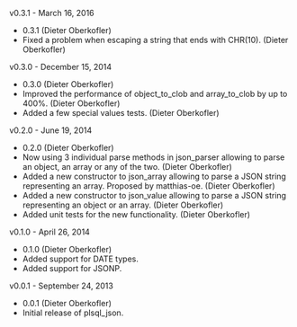 v0.3.1 - March 16, 2016
* 0.3.1 (Dieter Oberkofler)
* Fixed a problem when escaping a string that ends with CHR(10). (Dieter Oberkofler)

v0.3.0 - December 15, 2014
* 0.3.0 (Dieter Oberkofler)
* Improved the performance of object_to_clob and array_to_clob by up to 400%. (Dieter Oberkofler)
* Added a few special values tests. (Dieter Oberkofler)

v0.2.0 - June 19, 2014
* 0.2.0 (Dieter Oberkofler)
* Now using 3 individual parse methods in json_parser allowing to parse an object, an array or any of the two. (Dieter Oberkofler)
* Added a new constructor to json_array allowing to parse a JSON string representing an array. Proposed by matthias-oe. (Dieter Oberkofler)
* Added a new constructor to json_value allowing to parse a JSON string representing an object or an array. (Dieter Oberkofler)
* Added unit tests for the new functionality. (Dieter Oberkofler)

v0.1.0 - April 26, 2014
* 0.1.0 (Dieter Oberkofler)
* Added support for DATE types.
* Added support for JSONP.

v0.0.1 - September 24, 2013
* 0.0.1 (Dieter Oberkofler)
* Initial release of plsql_json.
